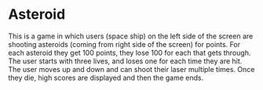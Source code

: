 # Asteroid
This is a game in which users (space ship) on the left side of the screen are shooting asteroids (coming from right side of the screen) for points. For each asteroid they get 100 points, they lose 100 for each that gets through. The user starts with three lives, and loses one for each time they are hit. The user moves up and down and can shoot their laser multiple times. Once they die, high scores are displayed and then the game ends.

